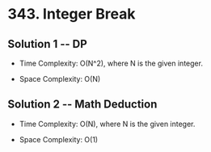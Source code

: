 # 343. Integer Break

## Solution 1 -- DP

* Time Complexity: O(N^2), where N is the given integer.

* Space Complexity: O(N)

## Solution 2 -- Math Deduction

* Time Complexity: O(N), where N is the given integer.

* Space Complexity: O(1)
